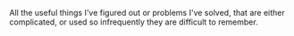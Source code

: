 All the useful things I've figured out or problems I've solved, that are either complicated, or used so infrequently they are difficult to remember.